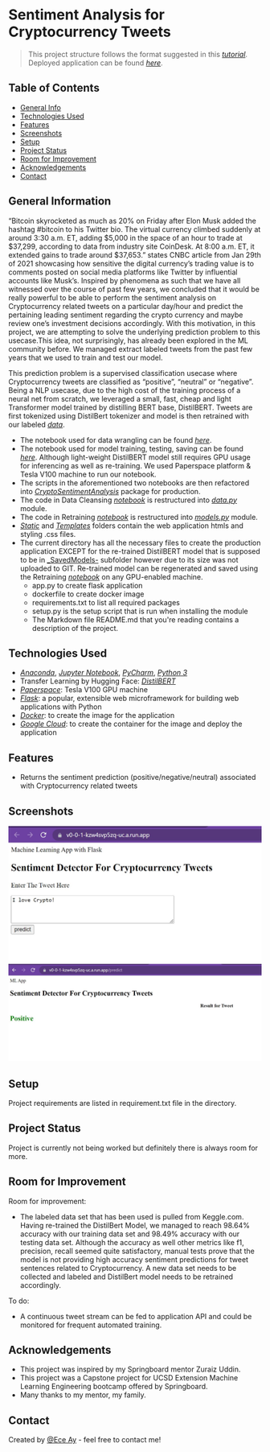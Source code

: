 # Sentiment Analysis for Cryptocurrency Tweets
> This project structure follows the format suggested in this [_tutorial_](https://github.com/FilippoBovo/production-data-science).
> Deployed application can be found [_here_](https://v0-0-1-kzw4svp5zq-uc.a.run.app/). <!-- If you have the project hosted somewhere, include the link here. -->

## Table of Contents
* [General Info](#general-information)
* [Technologies Used](#technologies-used)
* [Features](#features)
* [Screenshots](#screenshots)
* [Setup](#setup)
* [Project Status](#project-status)
* [Room for Improvement](#room-for-improvement)
* [Acknowledgements](#acknowledgements)
* [Contact](#contact)
<!-- * [License](#license) -->


## General Information
“Bitcoin skyrocketed as much as 20% on Friday after Elon Musk added the hashtag #bitcoin to his Twitter bio.
The virtual currency climbed suddenly at around 3:30 a.m. ET, adding $5,000 in the space of an hour to trade at $37,299, according to data from industry site CoinDesk. At 8:00 a.m. ET, it extended gains to trade around $37,653.” states CNBC article from Jan 29th of 2021 showcasing how sensitive the digital currency’s trading value is to comments posted on social media platforms like Twitter by influential accounts like Musk’s. Inspired by phenomena as such that we have all witnessed over the course of past few years, we concluded that it would be really powerful to be able to perform the sentiment analysis on Cryptocurrency related tweets on a particular day/hour  and predict the pertaining leading sentiment regarding the crypto currency and maybe review one’s investment decisions accordingly. With this motivation, in this project, we are attempting to solve the underlying prediction problem to this usecase.This idea, not surprisingly, has already been explored in the ML community before. We managed extract labeled tweets from the past few years that we used to train and test our model. 

This prediction problem is a supervised classification usecase where Cryptocurrency tweets are classified as “positive”, “neutral” or “negative”. Being a NLP usecase, due to the high cost of the training process of a neural net from scratch, we leveraged a small, fast, cheap and light Transformer model trained by distilling BERT base, DistilBERT. Tweets are first tokenized using DistilBert tokenizer and model is then retrained with our labeled [_data_](./Exploration/data/bitcointweets.csv).
- The notebook used for data wrangling can be found [_here_](./Exploration/datacleansing/DataCleansingNotebook.ipynb).
- The notebook used for model training, testing, saving can be found [_here_](./Exploration/modeltraining/Bert.ipynb). Although light-weight DistilBERT model still requires GPU usage for inferencing as well as re-training. We used Paperspace platform & Tesla V100 machine to run our notebook.
- The scripts in the aforementioned two notebooks are then refactored into [_CryptoSentimentAnalysis_](./CryptoSentimentAnalysis/) package for production. 
- The code in Data Cleansing [_notebook_](./Exploration/datacleansing/DataCleansingNotebook.ipynb) is restructured into [_data.py_](./CryptoSentimentAnalysis/data.py) module.
- The code in Retraining [_notebook_](./Exploration/modeltraining/Bert.ipynb) is restructured into [_models.py_](./CryptoSentimentAnalysis/data.py) module.
- [_Static_](./static/) and [_Templates_](./templates/) folders contain the web application htmls and styling .css files.
- The current directory has all the necessary files to create the production application EXCEPT for the re-trained DistilBERT model that is supposed to be in [_SavedModels-](./CryptoSentimentAnalysis/SavedModels/) subfolder however due to its size was not uploaded to GIT. Re-trained model can be regenerated and saved using the Retraining [_notebook_](./Exploration/modeltraining/Bert.ipynb) on any GPU-enabled machine. 
  - app.py to create flask application
  - dockerfile to create docker image
  - requirements.txt to list all required packages
  - setup.py is the setup script that is run when installing the module
  - The Markdown file README.md that you're reading contains a description of the project.


## Technologies Used
- [_Anaconda_](https://www.anaconda.com/), [_Jupyter Notebook_](https://jupyter.org/), [_PyCharm_](https://www.jetbrains.com/pycharm/), [_Python 3_](https://www.python.org/)
- Transfer Learning by Hugging Face: [_DistilBERT_](https://huggingface.co/docs/transformers/model_doc/distilbert)
- [_Paperspace_](https://www.paperspace.com/): Tesla V100 GPU machine
- [_Flask_](https://flask.palletsprojects.com/en/2.1.x/): a popular, extensible web microframework for building web applications with Python
- [_Docker_](https://www.docker.com/): to create the image for the application
- [_Google Cloud_](https://cloud.google.com/): to create the container for the image and deploy the application


## Features
- Returns the sentiment prediction (positive/negative/neutral) associated with Cryptocurrency related tweets


## Screenshots
![Main_screen](./img/screenshot1.jpg)
![Prediction_Outcome](./img/screenshot2.jpg)
<!-- If you have screenshots you'd like to share, include them here. -->


## Setup
Project requirements are listed in requirement.txt file in the directory. 



## Project Status
Project is currently not being worked but definitely there is always room for more.


## Room for Improvement

Room for improvement:
- The labeled data set that has been used is pulled from Keggle.com. Having re-trained the DistilBert Model, we managed to reach 98.64% accuracy with our training data set and 98.49% accuracy with our testing data set. Although the accuracy as well other metrics like f1, precision, recall seemed quite satisfactory, manual tests prove that the model is not providing high accuracy sentiment predictions for tweet sentences related to Cryptocurrency. A new data set needs to be collected and labeled and DistilBert model needs to be retrained accordingly.

To do:
- A continuous tweet stream can be fed to application API and could be monitored for frequent automated training.


## Acknowledgements
- This project was inspired by my Springboard mentor Zuraiz Uddin.
- This project was a Capstone project for UCSD Extension Machine Learning Engineering bootcamp offered by Springboard.
- Many thanks to my mentor, my family.


## Contact
Created by [@Ece Ay](https://github.com/ilksenece/CryptoSentimentAnalysis) - feel free to contact me!


<!-- Optional -->
<!-- ## License -->
<!-- This project is open source and available under the [... License](). -->

<!-- You don't have to include all sections - just the one's relevant to your project -->
